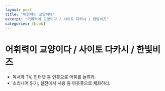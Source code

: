 ```yaml
---
layout: post
title: "어휘력이 교양이다"
excerpt: "어휘력이 교양이다 / 사이토 다카시 / 한빛비즈"
categories: [book]
---
```


# 어휘력이 교양이다 / 사이토 다카시 / 한빛비즈

- 독서와 TV, 인터넷 등 인풋으로 어휘를 늘려라.
- 소리내어 읽기, 실전에서 사용 등 아웃풋으로 체화하라.
